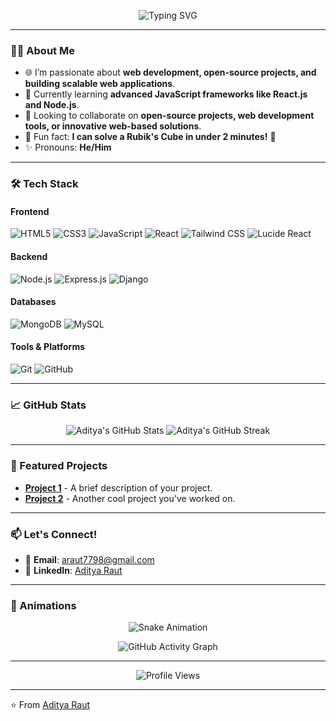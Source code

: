 <p align="center">
  <img src="https://readme-typing-svg.demolab.com?font=Fira+Code&size=30&duration=3000&pause=1000&color=36BCF7FF&center=true&vCenter=true&width=500&lines=Hi+👋,+I'm+Aditya+Raut;Web+Developer;Open-Source+Enthusiast;Problem+Solver;Creative+Coder" alt="Typing SVG" />
</p>

---

### 👨‍💻 About Me
- 🌐 I’m passionate about **web development, open-source projects, and building scalable web applications**.
- 🚀 Currently learning **advanced JavaScript frameworks like React.js and Node.js**.
- 🤝 Looking to collaborate on **open-source projects, web development tools, or innovative web-based solutions**.
- 🎯 Fun fact: **I can solve a Rubik's Cube in under 2 minutes!** 🎲
- ✨ Pronouns: **He/Him**

---

### 🛠️ Tech Stack
#### Frontend
![HTML5](https://img.shields.io/badge/HTML5-E34F26?style=for-the-badge&logo=html5&logoColor=white)
![CSS3](https://img.shields.io/badge/CSS3-1572B6?style=for-the-badge&logo=css3&logoColor=white)
![JavaScript](https://img.shields.io/badge/JavaScript-F7DF1E?style=for-the-badge&logo=javascript&logoColor=black)
![React](https://img.shields.io/badge/React-20232A?style=for-the-badge&logo=react&logoColor=61DAFB)
![Tailwind CSS](https://img.shields.io/badge/Tailwind_CSS-06B6D4?style=for-the-badge&logo=tailwind-css&logoColor=white)
![Lucide React](https://img.shields.io/badge/Lucide_React-FF6B6B?style=for-the-badge&logo=react&logoColor=white)

#### Backend
![Node.js](https://img.shields.io/badge/Node.js-339933?style=for-the-badge&logo=nodedotjs&logoColor=white)
![Express.js](https://img.shields.io/badge/Express.js-000000?style=for-the-badge&logo=express&logoColor=white)
![Django](https://img.shields.io/badge/Django-092E20?style=for-the-badge&logo=django&logoColor=white)

#### Databases
![MongoDB](https://img.shields.io/badge/MongoDB-47A248?style=for-the-badge&logo=mongodb&logoColor=white)
![MySQL](https://img.shields.io/badge/MySQL-4479A1?style=for-the-badge&logo=mysql&logoColor=white)

#### Tools & Platforms
![Git](https://img.shields.io/badge/Git-F05032?style=for-the-badge&logo=git&logoColor=white)
![GitHub](https://img.shields.io/badge/GitHub-100000?style=for-the-badge&logo=github&logoColor=white)

---

### 📈 GitHub Stats
<p align="center">
  <img src="https://github-readme-stats.vercel.app/api?username=adity1raut&show_icons=true&theme=radical" alt="Aditya's GitHub Stats" />
  <img src="https://github-readme-streak-stats.herokuapp.com/?user=adity1raut&theme=radical" alt="Aditya's GitHub Streak" />
</p>

---

### 🌟 Featured Projects
- **[Project 1](https://github.com/adity1raut/project1)** - A brief description of your project.
- **[Project 2](https://github.com/adity1raut/project2)** - Another cool project you've worked on.

---

### 📫 Let's Connect!
- 📧 **Email**: [araut7798@gmail.com](mailto:araut7798@gmail.com)
- 💼 **LinkedIn**: [Aditya Raut](https://www.linkedin.com/in/aditya1_raut)

---

### 🎨 Animations
<p align="center">
  <img src="https://github.com/adity1raut/adity1raut/blob/output/github-contribution-grid-snake.svg" alt="Snake Animation" />
</p>

<p align="center">
  <img src="https://github-readme-activity-graph.vercel.app/graph?username=adity1raut&theme=react-dark&bg_color=1F222E&color=F8D866&line=F85D7F&point=FFFFFF&hide_border=true" alt="GitHub Activity Graph" />
</p>

---

<p align="center">
  <img src="https://komarev.com/ghpvc/?username=adity1raut&label=Profile%20Views&color=blue&style=flat" alt="Profile Views" />
</p>

---

⭐️ From [Aditya Raut](https://github.com/adity1raut)
